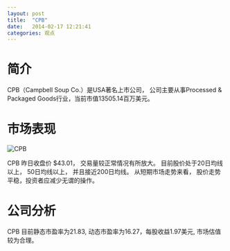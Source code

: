 ```yaml
---
layout: post
title:  "CPB"
date:   2014-02-17 12:21:41
categories: 观点
---
```


# 简介
CPB（Campbell Soup Co.）是USA著名上市公司，
公司主要从事Processed & Packaged Goods行业，当前市值13505.14百万美元。

# 市场表现

![CPB](http://finviz.com/chart.ashx?t=CPB&ty=c&ta=1&p=d&s=l)

CPB 昨日收盘价 $43.01，
交易量较正常情况有所放大。
目前股价处于20日均线以上，
50日均线以上，
并且接近200日均线。
从短期市场走势来看，
股价走势平稳，投资者应减少无谓的操作。

# 公司分析
CPB 目前静态市盈率为21.83, 动态市盈率为16.27，每股收益1.97美元,
市场估值较为合理。
